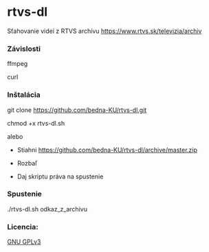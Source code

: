 # rtvs-dl

Sťahovanie videí z RTVS archívu
https://www.rtvs.sk/televizia/archiv

### Závislosti
ffmpeg

curl

### Inštalácia
git clone https://github.com/bedna-KU/rtvs-dl.git

chmod +x rtvs-dl.sh

alebo

* Stiahni https://github.com/bedna-KU/rtvs-dl/archive/master.zip

* Rozbaľ

* Daj skriptu práva na spustenie

### Spustenie
./rtvs-dl.sh odkaz_z_archivu

### Licencia:
[GNU GPLv3](http://www.gnu.org/licenses/gpl-3.0.html)
